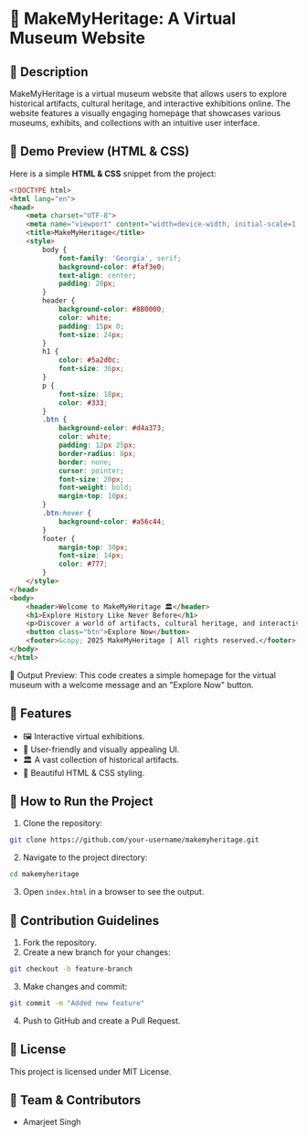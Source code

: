 # 🌟 MakeMyHeritage: A Virtual Museum Website

## 📌 Description
MakeMyHeritage is a virtual museum website that allows users to explore historical artifacts, cultural heritage, and interactive exhibitions online. The website features a visually engaging homepage that showcases various museums, exhibits, and collections with an intuitive user interface.

## 🎨 Demo Preview (HTML & CSS)
Here is a simple **HTML & CSS** snippet from the project:

```html
<!DOCTYPE html>
<html lang="en">
<head>
    <meta charset="UTF-8">
    <meta name="viewport" content="width=device-width, initial-scale=1.0">
    <title>MakeMyHeritage</title>
    <style>
        body {
            font-family: 'Georgia', serif;
            background-color: #faf3e0;
            text-align: center;
            padding: 20px;
        }
        header {
            background-color: #8B0000;
            color: white;
            padding: 15px 0;
            font-size: 24px;
        }
        h1 {
            color: #5a2d0c;
            font-size: 36px;
        }
        p {
            font-size: 18px;
            color: #333;
        }
        .btn {
            background-color: #d4a373;
            color: white;
            padding: 12px 25px;
            border-radius: 8px;
            border: none;
            cursor: pointer;
            font-size: 20px;
            font-weight: bold;
            margin-top: 10px;
        }
        .btn:hover {
            background-color: #a56c44;
        }
        footer {
            margin-top: 30px;
            font-size: 14px;
            color: #777;
        }
    </style>
</head>
<body>
    <header>Welcome to MakeMyHeritage 🏛️</header>
    <h1>Explore History Like Never Before</h1>
    <p>Discover a world of artifacts, cultural heritage, and interactive exhibitions.</p>
    <button class="btn">Explore Now</button>
    <footer>&copy; 2025 MakeMyHeritage | All rights reserved.</footer>
</body>
</html>
```

📌 Output Preview: This code creates a simple homepage for the virtual museum with a welcome message and an "Explore Now" button.

## 🔹 Features
- 🖼️ Interactive virtual exhibitions.
- 🚀 User-friendly and visually appealing UI.
- 🏛️ A vast collection of historical artifacts.
- 🎨 Beautiful HTML & CSS styling.

## 🚀 How to Run the Project
1. Clone the repository:
```bash
git clone https://github.com/your-username/makemyheritage.git
```
2. Navigate to the project directory:
```bash
cd makemyheritage
```
3. Open `index.html` in a browser to see the output.

## 🤝 Contribution Guidelines
1. Fork the repository.
2. Create a new branch for your changes:
```bash
git checkout -b feature-branch
```
3. Make changes and commit:
```bash
git commit -m "Added new feature"
```
4. Push to GitHub and create a Pull Request.

## 📜 License
This project is licensed under MIT License.

## 👥 Team & Contributors
- Amarjeet Singh

